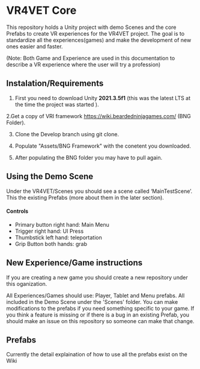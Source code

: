 # VR4VET Core
This repository holds a Unity project with demo Scenes and the core Prefabs to create VR experiences for the VR4VET project. The goal is to standardize all the experiences(games) and make the development of new ones easier and faster.

(Note: Both Game and Experience are used in this documentation to describe a VR experience where the user will try a profession)

## Instalation/Requirements

1. First you need to download Unity **2021.3.5f1** (this was the latest LTS at the time the project was started ).

2.Get a copy of VRI framework https://wiki.beardedninjagames.com/  (BNG Folder).

3. Clone the Develop branch using git clone. 

4. Populate "Assets/BNG Framework" with the conetent you downloaded.

5. After populating the BNG folder you may have to pull again.

## Using the Demo Scene

Under the VR4VET/Scenes you should see a scene called ‘MainTestScene’. This the existing Prefabs (more about them in the later section). 

#### Controls

* Primary button right hand: Main Menu
* Trigger right hand: UI Press
* Thumbstick left hand: teleportation
* Grip Button both hands: grab
 

## New Experience/Game instructions

If you are creating a new game you should create a new repository under this oganization. 

All Experiences/Games should use: Player, Tablet and Menu prefabs. All included in the Demo Scene under the 'Scenes' folder. You can make modifications to the prefabs if you need something specific to your game. If you think a feature is missing or if there is a bug in an existing Prefab, you should make an issue on this repository so someone can make that change.   


## Prefabs
Currently the detail explaination of how to use all the prefabs exist on the Wiki

